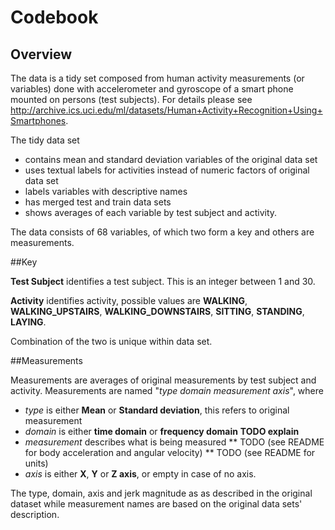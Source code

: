 Codebook
========

## Overview

The data is a tidy set composed from human activity measurements (or variables) done with accelerometer and gyroscope of a smart phone mounted on persons (test subjects). For details please see http://archive.ics.uci.edu/ml/datasets/Human+Activity+Recognition+Using+Smartphones. 

The tidy data set
* contains mean and standard deviation variables of the original data set
* uses textual labels for activities instead of numeric factors of original data set
* labels variables with descriptive names
* has merged test and train data sets
* shows averages of each variable by test subject and activity.

The data consists of 68 variables, of which two form a key and others are measurements.

##Key

**Test Subject** identifies a test subject. This is an integer between 1 and 30.

**Activity** identifies activity, possible values are **WALKING**, **WALKING_UPSTAIRS**, **WALKING_DOWNSTAIRS**, **SITTING**, **STANDING**, **LAYING**.

Combination of the two is unique within data set.

##Measurements

Measurements are averages of original measurements by test subject and activity. Measurements are named "*type* *domain* *measurement* *axis*", where
* *type* is either **Mean** or **Standard deviation**, this refers to original measurement
* *domain* is either **time domain** or **frequency domain** **TODO explain**
* *measurement* describes what is being measured
** TODO (see README for body acceleration and angular velocity)
** TODO (see README for units)
* *axis* is either **X**, **Y** or **Z axis**, or empty in case of no axis.

The type, domain, axis and jerk magnitude as as described in the original dataset while measurement names are based on the original data sets' description.
